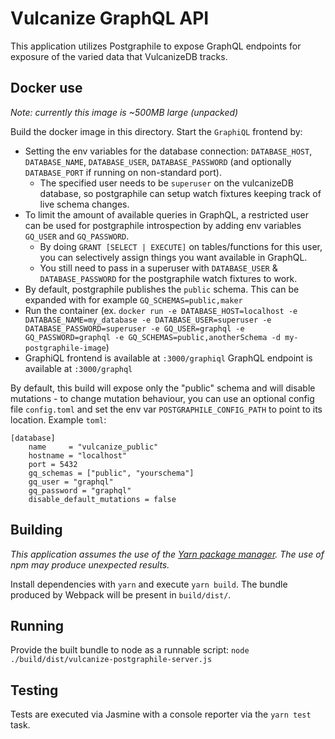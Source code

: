 # Vulcanize GraphQL API

This application utilizes Postgraphile to expose GraphQL endpoints for exposure of the varied data that VulcanizeDB tracks.

## Docker use
_Note: currently this image is ~500MB large (unpacked)_

Build the docker image in this directory. Start the `GraphiQL` frontend by:
* Setting the env variables for the database connection: `DATABASE_HOST`,
  `DATABASE_NAME`, `DATABASE_USER`, `DATABASE_PASSWORD` (and optionally
  `DATABASE_PORT` if running on non-standard port).
  * The specified user needs to be `superuser` on the vulcanizeDB database,
    so postgraphile can setup watch fixtures keeping track of live schema
    changes.
* To limit the amount of available queries in GraphQL, a restricted user can be used
  for postgraphile introspection by adding env variables `GQ_USER` and `GQ_PASSWORD`.
  * By doing `GRANT [SELECT | EXECUTE]` on tables/functions for this user,
    you can selectively assign things you want available in GraphQL.
  * You still need to pass in a superuser with `DATABASE_USER` & `DATABASE_PASSWORD` for
    the postgraphile watch fixtures to work.
* By default, postgraphile publishes the `public` schema. This can be expanded with for example `GQ_SCHEMAS=public,maker`
* Run the container (ex. `docker run -e DATABASE_HOST=localhost -e DATABASE_NAME=my_database -e DATABASE_USER=superuser -e DATABASE_PASSWORD=superuser -e GQ_USER=graphql -e GQ_PASSWORD=graphql -e GQ_SCHEMAS=public,anotherSchema -d my-postgraphile-image`)
* GraphiQL frontend is available at `:3000/graphiql`
  GraphQL endpoint is available at `:3000/graphql`

By default, this build will expose only the "public" schema and will disable mutations - to change mutation behaviour, you can use an optional config file `config.toml` and set the env var `POSTGRAPHILE_CONFIG_PATH` to point to its location. Example `toml`:

```
[database]
    name     = "vulcanize_public"
    hostname = "localhost"
    port = 5432
    gq_schemas = ["public", "yourschema"]
    gq_user = "graphql"
    gq_password = "graphql"
    disable_default_mutations = false
```

## Building

*This application assumes the use of the [Yarn package manager](https://yarnpkg.com/en/). The use of npm may produce unexpected results.*

Install dependencies with `yarn` and execute `yarn build`. The bundle produced by Webpack will be present in `build/dist/`.

## Running

Provide the built bundle to node as a runnable script: `node ./build/dist/vulcanize-postgraphile-server.js`

## Testing

Tests are executed via Jasmine with a console reporter via the `yarn test` task.
